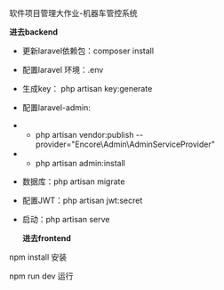 软件项目管理大作业-机器车管控系统

**进去backend**

- 更新laravel依赖包：composer install

- 配置laravel 环境：.env

- 生成key： php artisan key:generate

- 配置laravel-admin: 

- - php artisan vendor:publish --provider="Encore\Admin\AdminServiceProvider"

- - php artisan admin:install

- 数据库：php artisan migrate

- 配置JWT：php artisan jwt:secret

- 启动：php artisan serve

  **进去frontend**

npm install 安装

npm run dev 运行

